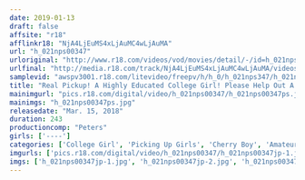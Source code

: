 ```yaml
---
date: 2019-01-13
draft: false
affsite: "r18"
afflinkr18: "NjA4LjEuMS4xLjAuMC4wLjAuMA"
url: "h_021nps00347"
urloriginal: "http://www.r18.com/videos/vod/movies/detail/-/id=h_021nps00347"
urlfinal: "http://media.r18.com/track/NjA4LjEuMS4xLjAuMC4wLjAuMA/videos/vod/movies/detail/-/id=h_021nps00347"
samplevid: "awspv3001.r18.com/litevideo/freepv/h/h_0/h_021nps347/h_021nps347_dmb_w.mp4"
title: "Real Pickup! A Highly Educated College Girl! Please Help Out A Cherry Boy With His Problems! French Kissing And Public Masturbation Blushing Lust Panic!! Successful Cherry Poping Creampie Sex! Everyone Gets Fucked!"
mainimgurl: "pics.r18.com/digital/video/h_021nps00347/h_021nps00347ps.jpg"
mainimgs: "h_021nps00347ps.jpg"
releasedate: "Mar. 15, 2018"
duration: 243
productioncomp: "Peters"
girls: ['----']
categories: ['College Girl', 'Picking Up Girls', 'Cherry Boy', 'Amateur', 'Cowgirl', 'Creampie', 'Over 4 Hours', 'Hi-Def']
imgurls: ['pics.r18.com/digital/video/h_021nps00347/h_021nps00347jp-1.jpg', 'pics.r18.com/digital/video/h_021nps00347/h_021nps00347jp-2.jpg', 'pics.r18.com/digital/video/h_021nps00347/h_021nps00347jp-3.jpg', 'pics.r18.com/digital/video/h_021nps00347/h_021nps00347jp-4.jpg', 'pics.r18.com/digital/video/h_021nps00347/h_021nps00347jp-5.jpg', 'pics.r18.com/digital/video/h_021nps00347/h_021nps00347jp-6.jpg', 'pics.r18.com/digital/video/h_021nps00347/h_021nps00347jp-7.jpg', 'pics.r18.com/digital/video/h_021nps00347/h_021nps00347jp-8.jpg', 'pics.r18.com/digital/video/h_021nps00347/h_021nps00347jp-9.jpg', 'pics.r18.com/digital/video/h_021nps00347/h_021nps00347jp-10.jpg', 'pics.r18.com/digital/video/h_021nps00347/h_021nps00347jp-11.jpg', 'pics.r18.com/digital/video/h_021nps00347/h_021nps00347jp-12.jpg', 'pics.r18.com/digital/video/h_021nps00347/h_021nps00347jp-13.jpg', 'pics.r18.com/digital/video/h_021nps00347/h_021nps00347jp-14.jpg', 'pics.r18.com/digital/video/h_021nps00347/h_021nps00347jp-15.jpg', 'pics.r18.com/digital/video/h_021nps00347/h_021nps00347jp-16.jpg', 'pics.r18.com/digital/video/h_021nps00347/h_021nps00347jp-17.jpg', 'pics.r18.com/digital/video/h_021nps00347/h_021nps00347jp-18.jpg', 'pics.r18.com/digital/video/h_021nps00347/h_021nps00347jp-19.jpg']
imgs: ['h_021nps00347jp-1.jpg', 'h_021nps00347jp-2.jpg', 'h_021nps00347jp-3.jpg', 'h_021nps00347jp-4.jpg', 'h_021nps00347jp-5.jpg', 'h_021nps00347jp-6.jpg', 'h_021nps00347jp-7.jpg', 'h_021nps00347jp-8.jpg', 'h_021nps00347jp-9.jpg', 'h_021nps00347jp-10.jpg', 'h_021nps00347jp-11.jpg', 'h_021nps00347jp-12.jpg', 'h_021nps00347jp-13.jpg', 'h_021nps00347jp-14.jpg', 'h_021nps00347jp-15.jpg', 'h_021nps00347jp-16.jpg', 'h_021nps00347jp-17.jpg', 'h_021nps00347jp-18.jpg', 'h_021nps00347jp-19.jpg']
---
```

